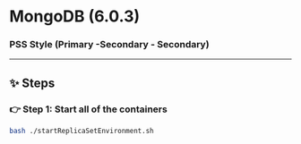 MongoDB (6.0.3) 
=========================================

### PSS Style (Primary -Secondary - Secondary)
---

## ✨ Steps

### 👉 Step 1: Start all of the containers 

```bash
bash ./startReplicaSetEnvironment.sh
```
```

```
